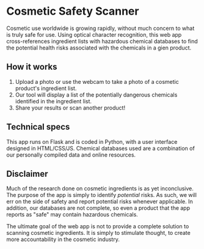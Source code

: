 # Cosmetic Safety Scanner
Cosmetic use worldwide is growing rapidly, without much concern to what is truly safe for use. Using optical character recognition, this web app cross-references ingredient lists with hazardous chemical databases to find the potential health risks associated with the chemicals in a gien product.

## How it works
1. Upload a photo or use the webcam to take a photo of a cosmetic product's ingredient list.
2. Our tool will display a list of the potentially dangerous chemicals identified in the ingredient list.
3. Share your results or scan another product!

## Technical specs
This app runs on Flask and is coded in Python, with a user interface designed in HTML/CSS/JS. Chemical databases used are a combination of our personally compiled data and online resources.

## Disclaimer
Much of the research done on cosmetic ingredients is as yet inconclusive. The purpose of the app is simply to identify *potential* risks. As such, we will err on the side of safety and report potential risks whenever applicable. In addition, our databases are not complete, so even a product that the app reports as "safe" may contain hazardous chemicals. 

The ultimate goal of the web app is not to provide a complete solution to scanning cosmetic ingredients. It is simply to stimulate thought, to create more accountability in the cosmetic industry.
